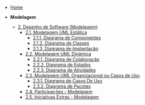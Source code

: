 <!-- docs/_sidebar.md -->

- [Home](/)

- **Modelagem**
  - [2. Desenho de Software (Modelagem)](Modelagem/2.Modelagem.md)
    - [2.1. Modelagem UML Estática](Modelagem/2.1.ModelagemEstatica.md)
      - [2.1.1. Diagrama de Componentes](Modelagem/2.1.1.DiagramaComponentes.md)
      - [2.1.2. Diagrama de Classes](Modelagem/2.1.2.DiagramaClasses.md)
      - [2.1.3. Diagrama de Implantação](Modelagem/2.1.3.DiagramaImplantacao.md)
    - [2.2. Modelagem UML Dinâmica](Modelagem/2.2.ModelagemDinamica.md)
      - [2.2.1. Diagrama de Colaboração](Modelagem/2.2.1.DiagramaColaboracao.md)
      - [2.2.2. Diagrama de Estados](Modelagem/2.2.2.DiagramaEstados.md)
      - [2.2.3. Diagrama de Atividades](Modelagem/2.2.3.DiagramaAtividades.md)
    - [2.3. Modelagem UML Organizacional ou Casos de Uso](Modelagem/2.3.ModelagemOrganizacionalCasosDeUso.md)
      - [2.3.1. Diagrama de Casos De Uso](Modelagem/2.3.1.DiagramaCasosUso.md)
      - [2.3.2. Diagrama de Pacotes](Modelagem/2.3.2.DiagramaPacotes.md)
    - [2.4. Participações - Modelagem](Modelagem/2.4.ParticipacoesModelagem.md)
    - [2.5. Iniciativas Extras - Modelagem](Modelagem/2.5.IniciativasExtras.md)
